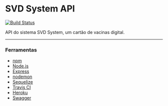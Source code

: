 # SVD System API
[![Build Status](https://travis-ci.com/svd-system/svd-system-api.svg?branch=develop)](https://travis-ci.com/svd-system/svd-system-api)

API do sistema SVD System, um cartão de vacinas digital.

---
### Ferramentas

*  [npm](https://www.npmjs.com/)
*  [Node.js](https://nodejs.org/en/)
*  [Express](https://expressjs.com/pt-br/)
*  [nodemon](https://nodemon.io/)
*  [Sequelize](https://sequelize.org/)
*  [Travis CI](https://travis-ci.com/)
*  [Heroku](https://dashboard.heroku.com/)
*  [Swagger](https://swagger.io/)